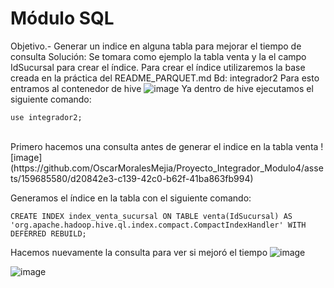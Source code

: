 # Módulo SQL
Objetivo.- Generar un indice en alguna tabla para mejorar el tiempo de consulta
Solución:
Se tomara como ejemplo la tabla venta y la el campo IdSucursal para crear el índice.
Para crear el índice utilizaremos la base creada en la práctica del README_PARQUET.md
Bd: integrador2
Para esto entramos al contenedor de hive
![image](https://github.com/OscarMoralesMejia/Proyecto_Integrador_Modulo4/assets/159685580/f36c1679-80f3-4807-9c3f-0bf3f35f5ba6)
Ya dentro de hive ejecutamos el siguiente comando:
```
use integrador2;
```
<br>
Primero hacemos una consulta antes de generar el indice en la tabla venta
![image](https://github.com/OscarMoralesMejia/Proyecto_Integrador_Modulo4/assets/159685580/d20842e3-c139-42c0-b62f-41ba863fb994)

Generamos el índice en la tabla con el siguiente comando:

```
CREATE INDEX index_venta_sucursal ON TABLE venta(IdSucursal) AS 'org.apache.hadoop.hive.ql.index.compact.CompactIndexHandler' WITH DEFERRED REBUILD;
```
Hacemos nuevamente la consulta para ver si mejoró el tiempo
![image](https://github.com/OscarMoralesMejia/Proyecto_Integrador_Modulo4/assets/159685580/ca87aae7-b7bf-4f96-b8b9-7fe5bbe633a9)


![image](https://github.com/OscarMoralesMejia/Proyecto_Integrador_Modulo4/assets/159685580/a12c772a-bad8-47a1-8f4a-5ca4d3cb38e8)
